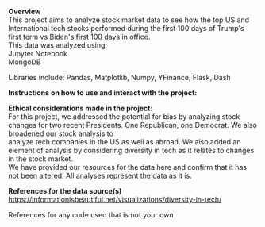 **Overview**   
This project aims to analyze stock market data to see how the top US and International tech stocks performed during the first 100 days of Trump's first term vs Biden's first 100 days in office.  
This data was analyzed using:  
Jupyter Notebook  
MongoDB  
  

Libraries include: 
Pandas, Matplotlib, Numpy, YFinance, Flask, Dash


**Instructions on how to use and interact with the project:**  

**Ethical considerations made in the project:**  
For this project, we addressed the potential for bias by analyzing stock changes for two recent Presidents. One Republican, one Democrat. We also broadened our stock analysis to  
analyze tech companies in the US as well as abroad. We also added an element of analysis by considering diversity in tech as it relates to changes in the stock market.  
We have provided our resources for the data here and confirm that it has not been altered. All analyses represent the data as it is. 

**References for the data source(s)**  
https://informationisbeautiful.net/visualizations/diversity-in-tech/

References for any code used that is not your own


